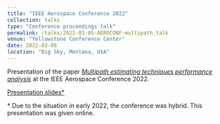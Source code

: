 ```yaml
---
title: "IEEE Aerospace Conference 2022"
collection: talks
type: "Conference proceedings talk"
permalink: /talks/2022-03-05-AEROCONF-multipath_talk
venue: "Yellowstone Conference Center"
date: 2022-03-08
location: "Big Sky, Montana, USA"
---
```


Presentation of the paper [*Multipath estimating techniques performance analysis*](/publication/2022-03-05-AEROCONF-multipath) at the IEEE Aerospace Conference 2022.

[Presentation slides\*](http://clubeigt.github.io/files/2022_AEROCONF_multipath_presentation.pdf)

\* Due to the situation in early 2022, the conference was hybrid. This presentation was given online.